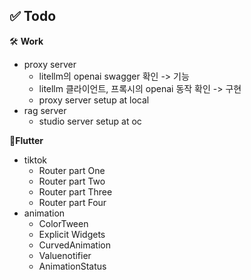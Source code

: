 ## ✅  Todo

🛠️ **Work**

- proxy server
  - litellm의 openai swagger 확인 -> 기능
  - litellm 클라이언트, 프록시의 openai 동작 확인 -> 구현
  - proxy server setup at local
- rag server
  - studio server setup at oc

📱**Flutter**

- tiktok
  - Router part One
  - Router part Two
  - Router part Three
  - Router part Four
- animation
  - ColorTween
  - Explicit Widgets
  - CurvedAnimation
  - Valuenotifier
  - AnimationStatus

